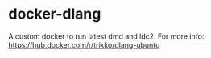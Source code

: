# docker-dlang
A custom docker to run latest dmd and ldc2.
For more info: https://hub.docker.com/r/trikko/dlang-ubuntu
